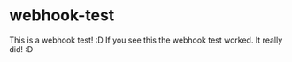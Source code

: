 # webhook-test
This is a webhook test! :D
If you see this the webhook test worked. It really did! :D
